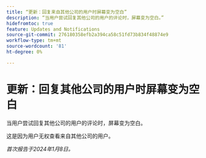 ```yaml
---
title: “更新：回复来自其他公司的用户时屏幕变为空白”
description: “当用户尝试回复其他公司的用户的评论时，屏幕变为空白。”
hidefromtoc: true
feature: Updates and Notifications
source-git-commit: 276180358efb2a394ca58c51fd73b834f48874e9
workflow-type: tm+mt
source-wordcount: '81'
ht-degree: 0%

---
```



# 更新：回复其他公司的用户时屏幕变为空白

当用户尝试回复其他公司的用户的评论时，屏幕变为空白。

这是因为用户无权查看来自其他公司的用户。

_首次报告于2024年1月8日。_

